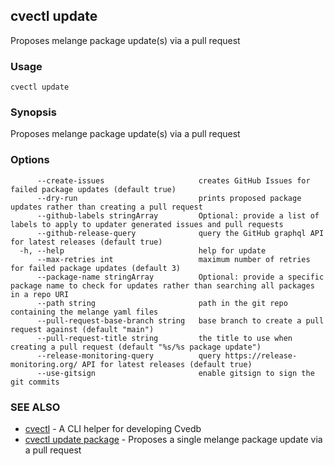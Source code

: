 ## cvectl update

Proposes melange package update(s) via a pull request

### Usage

```
cvectl update
```

### Synopsis

Proposes melange package update(s) via a pull request

### Options

```
      --create-issues                     creates GitHub Issues for failed package updates (default true)
      --dry-run                           prints proposed package updates rather than creating a pull request
      --github-labels stringArray         Optional: provide a list of labels to apply to updater generated issues and pull requests
      --github-release-query              query the GitHub graphql API for latest releases (default true)
  -h, --help                              help for update
      --max-retries int                   maximum number of retries for failed package updates (default 3)
      --package-name stringArray          Optional: provide a specific package name to check for updates rather than searching all packages in a repo URI
      --path string                       path in the git repo containing the melange yaml files
      --pull-request-base-branch string   base branch to create a pull request against (default "main")
      --pull-request-title string         the title to use when creating a pull request (default "%s/%s package update")
      --release-monitoring-query          query https://release-monitoring.org/ API for latest releases (default true)
      --use-gitsign                       enable gitsign to sign the git commits
```

### SEE ALSO

* [cvectl](cvectl.md)	 - A CLI helper for developing Cvedb
* [cvectl update package](cvectl_update_package.md)	 - Proposes a single melange package update via a pull request

